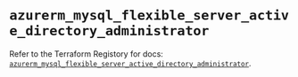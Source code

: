 # `azurerm_mysql_flexible_server_active_directory_administrator`

Refer to the Terraform Registory for docs: [`azurerm_mysql_flexible_server_active_directory_administrator`](https://registry.terraform.io/providers/hashicorp/azurerm/3.76.0/docs/resources/mysql_flexible_server_active_directory_administrator).
